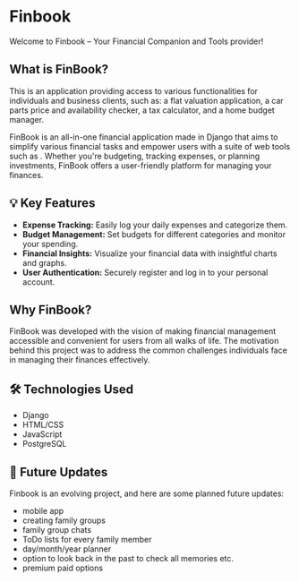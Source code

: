 # Finbook

Welcome to Finbook – Your Financial Companion and Tools provider!

## What is FinBook?
This is an application providing access to various functionalities for individuals and business clients, such as:
a flat valuation application, a car parts price and availability checker, a tax calculator, and a home budget manager.

FinBook is an all-in-one financial application made in Django that aims to simplify various financial tasks and empower users with a suite of web tools such as . Whether you're budgeting, tracking expenses, or planning investments, FinBook offers a user-friendly platform for managing your finances.

## 💡 Key Features

- **Expense Tracking:** Easily log your daily expenses and categorize them.
- **Budget Management:** Set budgets for different categories and monitor your spending.
- **Financial Insights:** Visualize your financial data with insightful charts and graphs.
- **User Authentication:** Securely register and log in to your personal account.

## Why FinBook?

FinBook was developed with the vision of making financial management accessible and convenient for users from all walks of life. The motivation behind this project was to address the common challenges individuals face in managing their finances effectively.

## 🛠️ Technologies Used

- Django
- HTML/CSS
- JavaScript
- PostgreSQL

## 🚀 Future Updates

Finbook is an evolving project, and here are some planned future updates:
- mobile app
- creating family groups
- family group chats
- ToDo lists for every family member
- day/month/year planner
- option to look back in the past to check all memories etc.
- premium paid options


